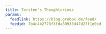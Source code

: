 ```yaml
---
title: Torsten's Thoughtcrimes
params:
  feedlink: https://blog.grobox.de/feed/
  feedid: 7b4c4b2778f3fda80938d47d27f1e0bd
---
```

